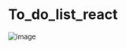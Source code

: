 # To_do_list_react

![image](https://github.com/user-attachments/assets/4162a024-9337-4e55-a110-afa7041839f8)
